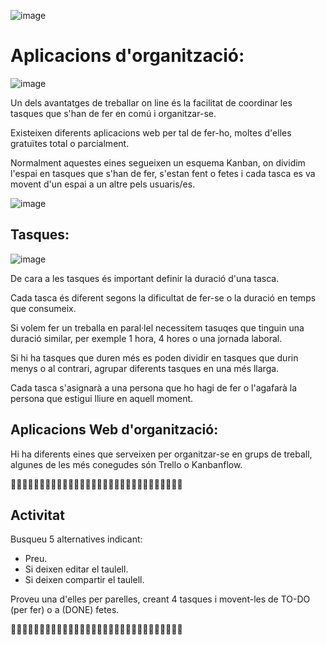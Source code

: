 ![image](https://github.com/XaSaFa/MP08-23-24/assets/110727546/c2730eda-109f-4f91-aeb5-e727b14631c8)

# Aplicacions d'organització:

![image](https://github.com/XaSaFa/MP08-23-24/assets/110727546/03f4d40f-a61c-4cbe-bb46-1e9bff8c6dce)

Un dels avantatges de treballar on line és la facilitat de coordinar les tasques que s'han de fer en comú i organitzar-se.

Existeixen diferents aplicacions web per tal de fer-ho, moltes d'elles gratuïtes total o parcialment.

Normalment aquestes eines segueixen un esquema Kanban, on dividim l'espai en tasques que s'han de fer, s'estan fent o fetes i cada tasca es va movent d'un espai a un altre pels usuaris/es.

![image](https://github.com/XaSaFa/MP08-23-24/assets/110727546/1c1b49dc-4a80-4cd7-aad0-e7831ae0b1f6)

## Tasques:

![image](https://github.com/XaSaFa/MP08-23-24/assets/110727546/3ccaf7d6-4ccb-471a-a49a-bfce1ddd6c32)

De cara a les tasques és important definir la duració d'una tasca.

Cada tasca és diferent segons la dificultat de fer-se o la duració en temps que consumeix.

Si volem fer un treballa en paral·lel necessitem tasuqes que tinguin una duració similar, per exemple 1 hora, 4 hores o una jornada laboral.

Si hi ha tasques que duren més es poden dividir en tasques que durin menys o al contrari, agrupar diferents tasques en una més llarga.

Cada tasca s'asignarà a una persona que ho hagi de fer o l'agafarà la persona que estigui lliure en aquell moment.

## Aplicacions Web d'organització:

Hi ha diferents eines que serveixen per organitzar-se en grups de treball, algunes de les més conegudes són Trello o Kanbanflow.

🔎🔎🔎🔎🔎🔎🔎🔎🔎🔎🔎🔎🔎🔎🔎🔎🔎🔎🔎🔎🔎🔎🔎🔎🔎🔎🔎🔎🔎🔎

## Activitat

Busqueu 5 alternatives indicant:

- Preu.
- Si deixen editar el taulell.
- Si deixen compartir el taulell.

Proveu una d'elles per parelles, creant 4 tasques i movent-les de TO-DO (per fer) o a (DONE) fetes.

🔎🔎🔎🔎🔎🔎🔎🔎🔎🔎🔎🔎🔎🔎🔎🔎🔎🔎🔎🔎🔎🔎🔎🔎🔎🔎🔎🔎🔎🔎
